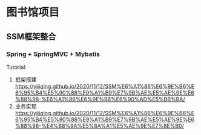 # 图书馆项目
## SSM框架整合
### Spring + SpringMVC + Mybatis

Tutorial:
1. 框架搭建
https://yiiiqing.github.io/2020/11/12/SSM%E6%A1%86%E6%9E%B6%E6%95%B4%E5%90%88%E9%A1%B9%E7%9B%AE%E5%AE%9E%E6%88%98-%E6%A1%86%E6%9E%B6%E6%90%AD%E5%BB%BA/
2. 业务实现
https://yiiiqing.github.io/2020/11/12/SSM%E6%A1%86%E6%9E%B6%E6%95%B4%E5%90%88%E9%A1%B9%E7%9B%AE%E5%AE%9E%E6%88%98-%E4%B8%9A%E5%8A%A1%E5%AE%9E%E7%8E%B0/